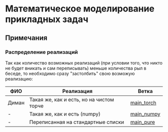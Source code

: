 # Математическое моделирование прикладных задач

## Примечания

### Распределение реализаций

Так как количество возможных реализаций (при условии того, что никто не будет вникать и сам переписывать) меньше количества рыл в беседе, то необходимо сразу "застолбить" свою возможую реализацию:

| ФИО | Реализация | Ветка |
| --- | ---------- | ----- |
| Диман | Такая же, как и есть, но на чистом торче | [main_torch](https://github.com/wibbn/matmod/tree/main_torch) |
| - | Такая же, как и есть (numpy) | [main_numpy](https://github.com/wibbn/matmod/tree/main_numpy) |
| - | Переписанная на стандартные списки | [main_pure](https://github.com/wibbn/matmod/tree/main_pure) |
